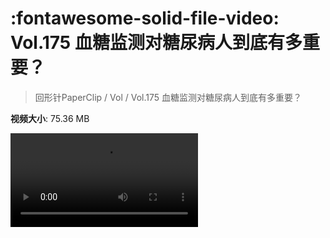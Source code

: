 # :fontawesome-solid-file-video: Vol.175 血糖监测对糖尿病人到底有多重要？

> 回形针PaperClip / Vol / Vol.175 血糖监测对糖尿病人到底有多重要？

**视频大小**: 75.36 MB

<div class="video"><video src="https://file.hsyhx.top/archive/PaperClip/Vol/175.mp4" controls preload>🤔 您的浏览器不支持 video 标签</video></div>